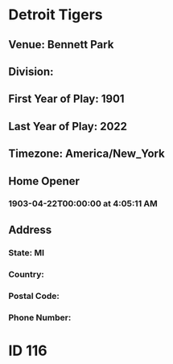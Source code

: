 # Detroit Tigers
## Venue: Bennett Park
## Division: 
## First Year of Play: 1901
## Last Year of Play: 2022
## Timezone: America/New_York
## Home Opener
### 1903-04-22T00:00:00 at 4:05:11 AM
## Address
### 
### State: MI
### Country: 
### Postal Code: 
### Phone Number: 
# ID 116